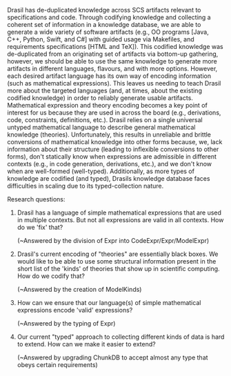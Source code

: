 Drasil has de-duplicated knowledge across SCS artifacts relevant to
specifications and code. Through codifying knowledge and collecting a coherent
set of information in a knowledge database, we are able to generate a wide
variety of software artifacts (e.g., OO programs [Java, C++, Python, Swift, and
C#] with guided usage via Makefiles, and requirements specifications [HTML and
TeX]). This codified knowledge was de-duplicated from an originating set of
artifacts via bottom-up gathering, however, we should be able to use the same
knowledge to generate more artifacts in different languages, flavours, and with
more options. However, each desired artifact language has its own way of
encoding information (such as mathematical expressions). This leaves us needing
to teach Drasil more about the targeted languages (and, at times, about the
existing codified knowledge) in order to reliably generate usable artifacts.
Mathematical expression and theory encoding becomes a key point of interest for
us because they are used in across the board (e.g., derivations, code,
constraints, definitions, etc.). Drasil relies on a single universal untyped
mathematical language to describe general mathematical knowledge (theories).
Unfortunately, this results in unreliable and brittle conversions of
mathematical knowledge into other forms because, we, lack information about
their structure (leading to inflexible conversions to other forms), don't
statically know when expressions are admissible in different contexts (e.g., in
code generation, derivations, etc.), and we don't know when are well-formed
(well-typed). Additionally, as more types of knowledge are codified (and typed),
Drasils knowledge database faces difficulties in scaling due to its
typed-collection nature.

Research questions:

1. Drasil has a language of simple mathematical expressions that are used in
   multiple contexts. But not all expressions are valid in all contexts. How do
   we 'fix' that? 

      (~Answered by the division of Expr into CodeExpr/Expr/ModelExpr)

2. Drasil's current encoding of "theories" are essentially black boxes. We would
   like to be able to use some structural information present in the short list
   of the 'kinds' of theories that show up in scientific computing. How do we
   codify that?

      (~Answered by the creation of ModelKinds)

3. How can we ensure that our language(s) of simple mathematical expressions
   encode 'valid' expressions?

      (~Answered by the typing of Expr)

4. Our current "typed" approach to collecting different kinds of data is hard to
   extend. How can we make it easier to extend?

      (~Answered by upgrading ChunkDB to accept almost any type that obeys
      certain requirements)

